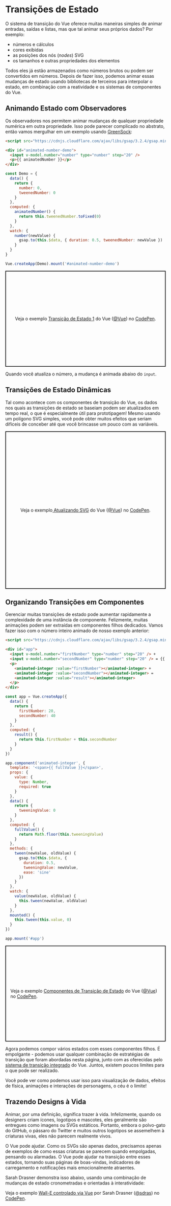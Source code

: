# Transições de Estado

O sistema de transição do Vue oferece muitas maneiras simples de animar entradas, saídas e listas, mas que tal animar seus próprios dados? Por exemplo:

- números e cálculos
- cores exibidas
- as posições dos nós (*nodes*) SVG
- os tamanhos e outras propriedades dos elementos

Todos eles já estão armazenados como números brutos ou podem ser convertidos em números. Depois de fazer isso, podemos animar essas mudanças de estado usando bibliotecas de terceiros para interpolar o estado, em combinação com a reatividade e os sistemas de componentes do Vue.

## Animando Estado com Observadores

Os observadores nos permitem animar mudanças de qualquer propriedade numérica em outra propriedade. Isso pode parecer complicado no abstrato, então vamos mergulhar em um exemplo usando [GreenSock](https://greensock.com/):

```html
<script src="https://cdnjs.cloudflare.com/ajax/libs/gsap/3.2.4/gsap.min.js"></script>

<div id="animated-number-demo">
  <input v-model.number="number" type="number" step="20" />
  <p>{{ animatedNumber }}</p>
</div>
```

```js
const Demo = {
  data() {
    return {
      number: 0,
      tweenedNumber: 0
    }
  },
  computed: {
    animatedNumber() {
      return this.tweenedNumber.toFixed(0)
    }
  },
  watch: {
    number(newValue) {
      gsap.to(this.$data, { duration: 0.5, tweenedNumber: newValue })
    }
  }
}

Vue.createApp(Demo).mount('#animated-number-demo')
```

<p class="codepen" data-height="300" data-theme-id="39028" data-default-tab="js,result" data-user="Vue" data-slug-hash="22903bc3b53eb5b7817378ecb985ce96" style="height: 300px; box-sizing: border-box; display: flex; align-items: center; justify-content: center; border: 2px solid; margin: 1em 0; padding: 1em;" data-pen-title="Transitioning State 1">
  <span>Veja o exemplo <a href="https://codepen.io/team/Vue/pen/22903bc3b53eb5b7817378ecb985ce96">
  Transição de Estado 1</a> do Vue (<a href="https://codepen.io/Vue">@Vue</a>)
  no <a href="https://codepen.io">CodePen</a>.</span>
</p>
<script async src="https://static.codepen.io/assets/embed/ei.js"></script>

Quando você atualiza o número, a mudança é animada abaixo do `input`.

## Transições de Estado Dinâmicas

Tal como acontece com os componentes de transição do Vue, os dados nos quais as transições de estado se baseiam podem ser atualizados em tempo real, o que é especialmente útil para prototipagem! Mesmo usando um polígono SVG simples, você pode obter muitos efeitos que seriam difíceis de conceber até que você brincasse um pouco com as variáveis.

<p class="codepen" data-height="500" data-theme-id="39028" data-default-tab="js,result" data-user="Vue" data-slug-hash="a8e00648d4df6baa1b19fb6c31c8d17e" data-preview="true" style="height: 493px; box-sizing: border-box; display: flex; align-items: center; justify-content: center; border: 2px solid; margin: 1em 0; padding: 1em;" data-pen-title="Updating SVG">
  <span>Veja o exemplo<a href="https://codepen.io/team/Vue/pen/a8e00648d4df6baa1b19fb6c31c8d17e">
  Atualizando SVG</a> do Vue (<a href="https://codepen.io/Vue">@Vue</a>)
  no <a href="https://codepen.io">CodePen</a>.</span>
</p>
<script async src="https://static.codepen.io/assets/embed/ei.js"></script>

## Organizando Transições em Componentes

Gerenciar muitas transições de estado pode aumentar rapidamente a complexidade de uma instância de componente. Felizmente, muitas animações podem ser extraídas em componentes filhos dedicados. Vamos fazer isso com o número inteiro animado de nosso exemplo anterior:

```html
<script src="https://cdnjs.cloudflare.com/ajax/libs/gsap/3.2.4/gsap.min.js"></script>

<div id="app">
  <input v-model.number="firstNumber" type="number" step="20" /> +
  <input v-model.number="secondNumber" type="number" step="20" /> = {{ result }}
  <p>
    <animated-integer :value="firstNumber"></animated-integer> +
    <animated-integer :value="secondNumber"></animated-integer> =
    <animated-integer :value="result"></animated-integer>
  </p>
</div>
```

```js
const app = Vue.createApp({
  data() {
    return {
      firstNumber: 20,
      secondNumber: 40
    }
  },
  computed: {
    result() {
      return this.firstNumber + this.secondNumber
    }
  }
})

app.component('animated-integer', {
  template: '<span>{{ fullValue }}</span>',
  props: {
    value: {
      type: Number,
      required: true
    }
  },
  data() {
    return {
      tweeningValue: 0
    }
  },
  computed: {
    fullValue() {
      return Math.floor(this.tweeningValue)
    }
  },
  methods: {
    tween(newValue, oldValue) {
      gsap.to(this.$data, {
        duration: 0.5,
        tweeningValue: newValue,
        ease: 'sine'
      })
    }
  },
  watch: {
    value(newValue, oldValue) {
      this.tween(newValue, oldValue)
    }
  },
  mounted() {
    this.tween(this.value, 0)
  }
})

app.mount('#app')
```

<p class="codepen" data-height="300" data-theme-id="39028" data-default-tab="js,result" data-user="Vue" data-slug-hash="e9ef8ac7e32e0d0337e03d20949b4d17" data-preview="true" style="height: 300px; box-sizing: border-box; display: flex; align-items: center; justify-content: center; border: 2px solid; margin: 1em 0; padding: 1em;" data-pen-title="State Transition Components">
  <span>Veja o exemplo <a href="https://codepen.io/team/Vue/pen/e9ef8ac7e32e0d0337e03d20949b4d17">
  Componentes de Transição de Estado</a> do Vue (<a href="https://codepen.io/Vue">@Vue</a>)
  no <a href="https://codepen.io">CodePen</a>.</span>
</p>
<script async src="https://static.codepen.io/assets/embed/ei.js"></script>

Agora podemos compor vários estados com esses componentes filhos. É empolgante - podemos usar qualquer combinação de estratégias de transição que foram abordadas nesta página, junto com as oferecidas pelo [sistema de transição integrado](transitions-enterleave.html) do Vue. Juntos, existem poucos limites para o que pode ser realizado.

Você pode ver como podemos usar isso para visualização de dados, efeitos de física, animações e interações de personagens, o céu é o limite!

## Trazendo Designs à Vida

Animar, por uma definição, significa trazer à vida. Infelizmente, quando os designers criam ícones, logotipos e mascotes, eles geralmente são entregues como imagens ou SVGs estáticos. Portanto, embora o polvo-gato do GitHub, o pássaro do Twitter e muitos outros logotipos se assemelhem à criaturas vivas, eles não parecem realmente vivos.

O Vue pode ajudar. Como os SVGs são apenas dados, precisamos apenas de exemplos de como essas criaturas se parecem quando empolgadas, pensando ou alarmadas. O Vue pode ajudar na transição entre esses estados, tornando suas páginas de boas-vindas, indicadores de carregamento e notificações mais emocionalmente atraentes.

Sarah Drasner demonstra isso abaixo, usando uma combinação de mudanças de estado cronometradas e orientadas à interatividade:

<p data-height="400" data-theme-id="light" data-slug-hash="YZBGNp" data-default-tab="result" data-user="sdras" data-embed-version="2" data-pen-title="Vue-controlled Wall-E" class="codepen">Veja o exemplo <a href="https://codepen.io/sdras/pen/YZBGNp/">Wall-E controlado via Vue</a> por Sarah Drasner (<a href="https://codepen.io/sdras">@sdras</a>) no <a href="https://codepen.io">CodePen</a>.</p>
<script async src="https://production-assets.codepen.io/assets/embed/ei.js"></script>

